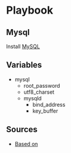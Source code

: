 #  Playbook
## Mysql

Install [MySQL](http://www.mysql.com/)

## Variables

* mysql
  * root_password
  * utf8_charset
  * mysqld
    * bind_address
    * key_buffer

## Sources

* [Based on](https://github.com/francisbesset/ansible-playbooks/tree/master/mysql)